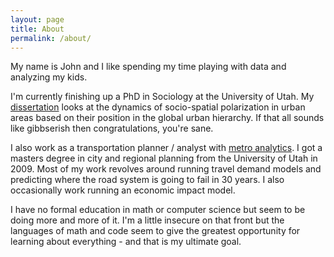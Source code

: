 ```yaml
---
layout: page
title: About
permalink: /about/
---
```


My name is John and I like spending my time playing with data and analyzing my kids.

I'm currently finishing up a PhD in Sociology at the University of Utah. My [dissertation](https://github.com/jostevens/Dissertation) looks at the dynamics of socio-spatial polarization in urban areas based on their position in the global urban hierarchy. If that all sounds like gibbserish then congratulations, you're sane. 

I also work as a transportation planner / analyst with [metro analytics](http://metroanalytics.com). I got a masters degree in city and regional planning from the University of Utah in 2009. Most of my work revolves around running travel demand models and  predicting where the road system is going to fail in 30 years. I also occasionally work running an economic impact model.

I have no formal education in math or computer science but seem to be doing more and more of it. I'm a little insecure on that front but the languages of math and code seem to give the greatest opportunity for learning about everything - and that is my ultimate goal.

